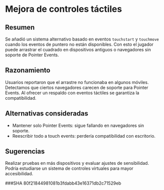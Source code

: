 # Mejora de controles táctiles

## Resumen
Se añadió un sistema alternativo basado en eventos `touchstart` y `touchmove` cuando los eventos de puntero no están disponibles. Con esto el jugador puede arrastrar el cuadrado en dispositivos antiguos o navegadores sin soporte de Pointer Events.

## Razonamiento
Usuarios reportaron que el arrastre no funcionaba en algunos móviles. Detectamos que ciertos navegadores carecen de soporte para Pointer Events. Al ofrecer un respaldo con eventos táctiles se garantiza la compatibilidad.

## Alternativas consideradas
- Mantener solo Pointer Events: sigue fallando en navegadores sin soporte.
- Reescribir todo a touch events: perdería compatibilidad con escritorio.

## Sugerencias
Realizar pruebas en más dispositivos y evaluar ajustes de sensibilidad. Podría estudiarse un sistema de controles virtuales para mayor accesibilidad.

###SHA
80f21844981081b3fdabb43e16371db2c71529eb
